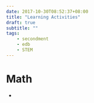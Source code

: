 ```yaml
---
date: 2017-10-30T08:52:37+08:00
title: "Learning Activities"
draft: true
subtitle: ""
tags:
    - secondment
    - edb
    - STEM
---
```


# Math
- 